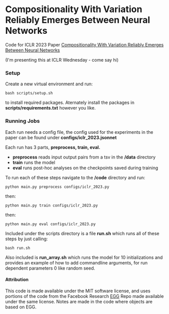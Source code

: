 # Compositionality With Variation Reliably Emerges Between Neural Networks

Code for ICLR 2023 Paper [Compositionality With Variation Reliably Emerges Between Neural Networks](https://openreview.net/pdf?id=-Yzz6vlX7V-)

(I'm presenting this at ICLR Wednesday - come say hi)

### Setup
Create a new virtual environment and run:

```bash scripts/setup.sh```

to install required packages. Aternately install the packages in **scripts/requirements.txt** however you like.

### Running Jobs
Each run needs a config file, the config used for the experiments in the paper can be found under **configs/iclr_2023.jsonnet**

Each run has 3 parts, **preprocess, train, eval.**
- **preprocess** reads input output pairs from a tsv in the **/data** directory
- **train** runs the model
- **eval** runs post-hoc analyses on the checkpoints saved during training

To run each of these steps navigate to the **/code** directory and run:

```python main.py preprocess configs/iclr_2023.py```

then:

```python main.py train configs/iclr_2023.py```

then:

```python main.py eval configs/iclr_2023.py```

Included under the scripts directory is a file **run.sh** which runs all of these steps by just calling:

```bash run.sh```

 Also included is **run_array.sh** which runs the model for 10 initializations and provides an example of how to add commandline arguments, for run dependent parameters 0 like random seed.

#### Attribution

This code is made available under the MIT software license, and uses portions of the code from the Facebook Research [EGG](https://github.com/facebookresearch/EGG) Repo made available under the same license. Notes are made in the code where objects are based on EGG.